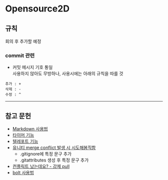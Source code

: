 # Opensource2D

## 규칙
회의 후 추가할 예정

### commit 관련

* 커밋 메시지 기호 통일   
사용하지 않아도 무방하나, 사용시에는 아래의 규칙을 따를 것
```
추가 : +
삭제 : -
수정 : ^
```

* * *
## 참고 문헌
* [Markdown 사용법](https://gist.github.com/ihoneymon/652be052a0727ad59601)
* [타이머 기능](https://youtu.be/9wAOJC6j1R4)
* [텔레포트 기능](https://youtu.be/9JvZwMmEydQ)
* [유니티 merge conflict 발생 시 시도해봄직함](https://cookiehcl.tistory.com/1)
    - .gitignore에 특정 문구 추가
    - .gitattributes 생성 후 특정 문구 추가
* [컨플릭트 났는데요? - 강제 pull](https://mosei.tistory.com/m/entry/GIT-git-pull-%EC%8B%9C-merge-%EC%98%A4%EB%A5%98%EA%B0%80-%EB%82%A0%EB%95%8C-%EA%B0%95%EC%A0%9C-git-pull-%EB%8D%AE%EC%96%B4%EC%93%B0%EA%B8%B0-%EB%B0%A9%EB%B2%95)
* [bolt 사용법](https://young-94.tistory.com/m/55)